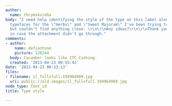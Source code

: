 ```yaml
---
author:
  name: thrymskvidha
body: "I need help identifying the style of the type on this label along with similar
  typefaces for the \"Herbs\" and \"Sweet Majoram\" I've been trying to look around
  but couldn't find anything close. \r\n\r\nAny ideas?\r\n\r\nThank you.\r\n\r\nhttp://imgur.com/eANN4G8\r\n\r\nJust
  in case the attachment didn't go through."
comments:
- author:
    name: defiantone
    picture: 126244
  body: Cucumber looks like ITC Cushing.
  created: '2013-04-23 00:55:41'
date: '2013-04-23 00:33:13'
files:
- filename: il_fullxfull.194964909.jpg
  uri: public://old-images/il_fullxfull.194964909.jpg
node_type: font_id
title: Type style

---
```

